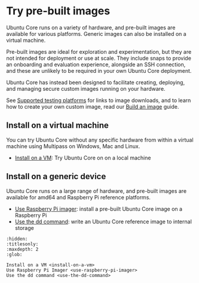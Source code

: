 # Try pre-built images

Ubuntu Core runs on a variety of hardware, and pre-built images are available for various platforms. Generic images can also be installed on a virtual machine.

Pre-built images are ideal for exploration and experimentation, but they are not intended for deployment or use at scale. They include snaps to provide an onboarding and evaluation experience, alongside an SSH connection, and these are unlikely to be required in your own Ubuntu Core deployment. 

Ubuntu Core has instead been designed to facilitate creating, deploying, and managing secure custom images running on your hardware.

See [Supported testing platforms](/reference/testing-platforms) for links to image downloads, and to learn how to create your own custom image, read our [Build an image](/tutorials/build-your-first-image/index) guide.

## Install on a virtual machine

You can try Ubuntu Core without any specific hardware from within a virtual machine using Multipass on Windows, Mac and Linux.

* [Install on a VM](install-on-a-vm): Try Ubuntu Core on on a local machine

## Install on a generic device

Ubuntu Core runs on a large range of hardware, and pre-built images are available for amd64 and Raspberry Pi reference platforms.

- [Use Raspberry Pi imager](install-on-a-device/use-raspberry-pi-imager): install a pre-built Ubuntu Core image on a Raspberry Pi
- [Use the dd command](install-on-a-device/use-the-dd-command): write an Ubuntu Core reference image to internal storage


```{toctree}
:hidden:
:titlesonly:
:maxdepth: 2
:glob:

Install on a VM <install-on-a-vm>
Use Raspberry Pi Imager <use-raspberry-pi-imager>
Use the dd command <use-the-dd-command>
